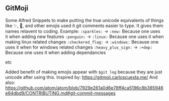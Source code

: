## GitMoji
Some Alfred Snippets to make putting the true unicode equivalents of things like :sparkles:, :lipstick:, and other emojis used it git comments easier to type. It gives them names relavent to coding.
Example: `:sparkles:` -> `:new:` Because one uses it when adding new features
`:penguin:` -> `:linux:` Because one uses it when making linux related changes
`:checkered_flag:` -> `:windows:` Because one uses it when for windows related changes
`:heavy_plus_sign:` -> `:+dep:` Because one uses it when adding dependancies

etc

Added benefit of making emojis appear with `$git log` because they are just unicode after using this.
Inspired by: https://gitmoji.carloscuesta.me/
And also: https://github.com/atom/atom/blob/7929e261a0d6e78ff4ca5196c8b385946e64dbd9/CONTRIBUTING.md#git-commit-messages 